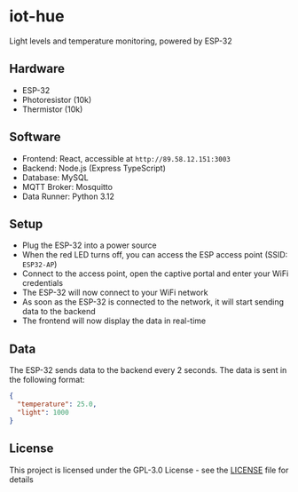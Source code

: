 # iot-hue

Light levels and temperature monitoring, powered by ESP-32

## Hardware

- ESP-32
- Photoresistor (10k)
- Thermistor (10k)

## Software

- Frontend: React, accessible at `http://89.58.12.151:3003`
- Backend: Node.js (Express TypeScript)
- Database: MySQL
- MQTT Broker: Mosquitto
- Data Runner: Python 3.12

## Setup

- Plug the ESP-32 into a power source
- When the red LED turns off, you can access the ESP access point (SSID: `ESP32-AP`)
- Connect to the access point, open the captive portal and enter your WiFi credentials
- The ESP-32 will now connect to your WiFi network
- As soon as the ESP-32 is connected to the network, it will start sending data to the backend
- The frontend will now display the data in real-time

## Data

The ESP-32 sends data to the backend every 2 seconds. The data is sent in the following format:

```json
{
  "temperature": 25.0,
  "light": 1000
}
```

## License

This project is licensed under the GPL-3.0 License - see the [LICENSE](LICENSE) file for details
```
